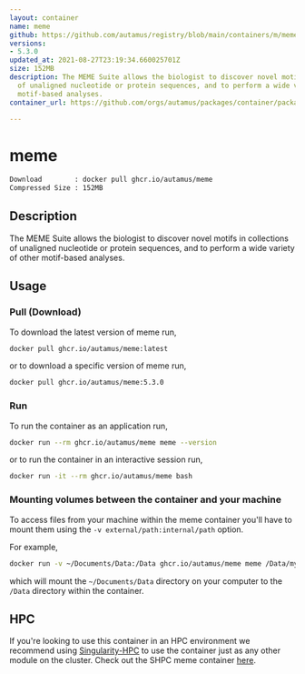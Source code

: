 ```yaml
---
layout: container
name: meme
github: https://github.com/autamus/registry/blob/main/containers/m/meme/spack.yaml
versions:
- 5.3.0
updated_at: 2021-08-27T23:19:34.660025701Z
size: 152MB
description: The MEME Suite allows the biologist to discover novel motifs in collections
  of unaligned nucleotide or protein sequences, and to perform a wide variety of other
  motif-based analyses.
container_url: https://github.com/orgs/autamus/packages/container/package/meme

---
```

# meme
```bash 
Download        : docker pull ghcr.io/autamus/meme
Compressed Size : 152MB
```

## Description
The MEME Suite allows the biologist to discover novel motifs in collections of unaligned nucleotide or protein sequences, and to perform a wide variety of other motif-based analyses.

## Usage
### Pull (Download)
To download the latest version of meme run,

```bash
docker pull ghcr.io/autamus/meme:latest
```

or to download a specific version of meme run,

```bash
docker pull ghcr.io/autamus/meme:5.3.0
```
### Run
To run the container as an application run,
```bash
docker run --rm ghcr.io/autamus/meme meme --version
```

or to run the container in an interactive session run,
```bash
docker run -it --rm ghcr.io/autamus/meme bash
```

### Mounting volumes between the container and your machine
To access files from your machine within the meme container you'll have to mount them using the `-v external/path:internal/path` option.

For example,
```bash
docker run -v ~/Documents/Data:/Data ghcr.io/autamus/meme meme /Data/myData.csv
```
which will mount the `~/Documents/Data` directory on your computer to the `/Data` directory within the container.

## HPC
If you're looking to use this container in an HPC environment we recommend using [Singularity-HPC](https://singularity-hpc.readthedocs.io) to use the container just as any other module on the cluster. Check out the SHPC meme container [here](https://singularityhub.github.io/singularity-hpc/r/ghcr.io-autamus-meme/).